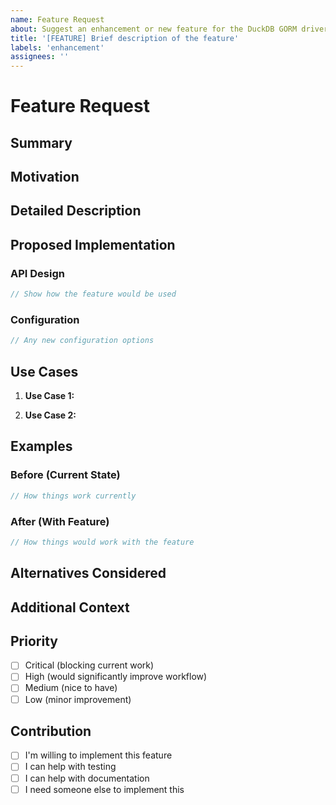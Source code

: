 ```yaml
---
name: Feature Request
about: Suggest an enhancement or new feature for the DuckDB GORM driver
title: '[FEATURE] Brief description of the feature'
labels: 'enhancement'
assignees: ''
---
```


# Feature Request

## Summary

<!-- Brief description of the feature you'd like to see -->

## Motivation

<!-- Why would this feature be useful? What problem does it solve? -->

## Detailed Description

<!-- Provide a detailed description of the feature -->

## Proposed Implementation

### API Design

```go
// Show how the feature would be used
```

### Configuration

```go
// Any new configuration options
```

## Use Cases

1. **Use Case 1:**
   <!-- Describe a specific scenario -->

2. **Use Case 2:**
   <!-- Describe another scenario -->

## Examples

### Before (Current State)

```go
// How things work currently
```

### After (With Feature)

```go
// How things would work with the feature
```

## Alternatives Considered

<!-- What other approaches did you consider? -->

## Additional Context

<!-- Any other context, screenshots, or links -->

## Priority

- [ ] Critical (blocking current work)
- [ ] High (would significantly improve workflow)
- [ ] Medium (nice to have)
- [ ] Low (minor improvement)

## Contribution

- [ ] I'm willing to implement this feature
- [ ] I can help with testing
- [ ] I can help with documentation
- [ ] I need someone else to implement this
